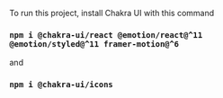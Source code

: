 To run this project, install Chakra UI with this command
### `npm i @chakra-ui/react @emotion/react@^11 @emotion/styled@^11 framer-motion@^6`
and
### `npm i @chakra-ui/icons`
